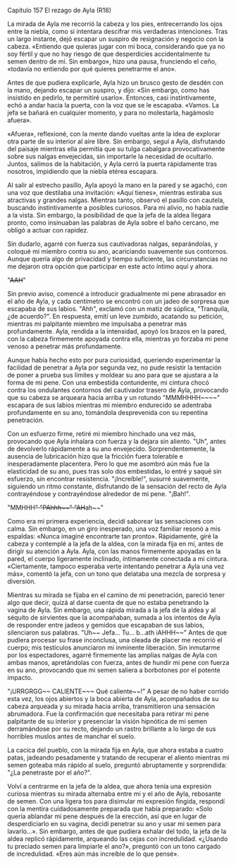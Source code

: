 
Capítulo 157 El rezago de Ayla (R18)

La mirada de Ayla me recorrió la cabeza y los pies, entrecerrando los ojos entre la niebla, como si intentara descifrar mis verdaderas intenciones. Tras un largo instante, dejó escapar un suspiro de resignación y negocio con la cabeza. «Entiendo que quieras jugar con mi boca, considerando que ya no soy fértil y que no hay riesgo de que desperdicies accidentalmente tu semen dentro de mí. Sin embargo», hizo una pausa, frunciendo el ceño, «todavía no entiendo por qué quieres penetrarme el ano».

Antes de que pudiera explicarle, Ayla hizo un brusco gesto de desdén con la mano, dejando escapar un suspiro, y dijo: «Sin embargo, como has insistido en pedirlo, te permitiré usarlo». Entonces, casi instintivamente, echó a andar hacia la puerta, con la voz que se le escapaba. «Vamos. La jefa se bañará en cualquier momento, y para no molestarla, hagámoslo afuera».

«Afuera», reflexioné, con la mente dando vueltas ante la idea de explorar otra parte de su interior al aire libre. Sin embargo, seguí a Ayla, disfrutando del paisaje mientras ella permitía que su tulga cabalgara provocativamente sobre sus nalgas envejecidas, sin importarle la necesidad de ocultarlo. Juntos, salimos de la habitación, y Ayla cerró la puerta rápidamente tras nosotros, impidiendo que la niebla etérea escapara.

Al salir al estrecho pasillo, Ayla apoyó la mano en la pared y se agachó, con una voz que destilaba una invitación: «Aquí tienes», mientras estiraba sus atractivas y grandes nalgas. Mientras tanto, observó el pasillo con cautela, buscando instintivamente a posibles curiosos. Para mi alivio, no había nadie a la vista. Sin embargo, la posibilidad de que la jefa de la aldea llegara pronto, como insinuaban las palabras de Ayla sobre el baño cercano, me obligó a actuar con rapidez.

Sin dudarlo, agarré con fuerza sus cautivadoras nalgas, separándolas, y coloqué mi miembro contra su ano, acariciando suavemente sus contornos. Aunque quería algo de privacidad y tiempo suficiente, las circunstancias no me dejaron otra opción que participar en este acto íntimo aquí y ahora.

"~~AAH~~"

Sin previo aviso, comencé a introducir gradualmente mi pene abrasador en el año de Ayla, y cada centímetro se encontró con un jadeo de sorpresa que escapaba de sus labios. "Ahh", exclamó con un matiz de súplica, "Tranquila, ¿de acuerdo?". En respuesta, emití un leve zumbido, acatando su petición, mientras mi palpitante miembro me impulsaba a penetrar más profundamente. Ayla, rendida a la intensidad, apoyó los brazos en la pared, con la cabeza firmemente apoyada contra ella, mientras yo forzaba mi pene venoso a penetrar más profundamente.

Aunque había hecho esto por pura curiosidad, queriendo experimentar la facilidad de penetrar a Ayla por segunda vez, no pude resistir la tentación de poner a prueba sus límites y moldear su ano para que se ajustara a la forma de mi pene. Con una embestida contundente, mi cintura chocó contra los ondulantes contornos del cautivador trasero de Ayla, provocando que su cabeza se arqueara hacia arriba y un rotundo "MMMHHHH~~~~" escapara de sus labios mientras mi miembro endurecido se adentraba profundamente en su ano, tomándola desprevenida con su repentina penetración.

Con un esfuerzo firme, retiré mi miembro hinchado una vez más, provocando que Ayla inhalara con fuerza y ​​la dejara sin aliento. "Uh", antes de devolverlo rápidamente a su ano envejecido. Sorprendentemente, la ausencia de lubricación hizo que la fricción fuera tolerable e inesperadamente placentera. Pero lo que me asombró aún más fue la elasticidad de su ano, pues tras solo dos embestidas, lo entré y saqué sin esfuerzo, sin encontrar resistencia. "¡Increíble!", susurré suavemente, siguiendo un ritmo constante, disfrutando de la sensación del recto de Ayla contrayéndose y contrayéndose alrededor de mi pene. "¡Bah!".

"MMHHH~~~~" "PAhhh~~" "AH~~~~ah~~"

Como era mi primera experiencia, decidí saborear las sensaciones con calma. Sin embargo, en un giro inesperado, una voz familiar resonó a mis espaldas: «Nunca imaginé encontrarte tan pronto». Rápidamente, giré la cabeza y contemplé a la jefa de la aldea, con la mirada fija en mí, antes de dirigir su atención a Ayla. Ayla, con las manos firmemente apoyadas en la pared, el cuerpo ligeramente inclinado, íntimamente conectada a mi cintura. «Ciertamente, tampoco esperaba verte intentando penetrar a Ayla una vez más», comentó la jefa, con un tono que delataba una mezcla de sorpresa y diversión.

Mientras su mirada se fijaba en el camino de mi penetración, pareció tener algo que decir, quizá al darse cuenta de que no estaba penetrando la vagina de Ayla. Sin embargo, una rápida mirada a la jefa de la aldea y al séquito de sirvientes que la acompañaban, sumada a los intentos de Ayla de responder entre jadeos y gemidos que escapaban de sus labios, silenciaron sus palabras. "Uh~~ Jefa... Tu... b...ath iAHHH~~" Antes de que pudiera procesar su frase inconclusa, una oleada de placer me recorrió el cuerpo; mis testículos anunciaron mi inminente liberación. Sin inmutarme por los espectadores, agarré firmemente las amplias nalgas de Ayla con ambas manos, apretándolas con fuerza, antes de hundir mi pene con fuerza en su ano, provocando que mi semen saliera a borbotones por el potente impacto.

"¡URRGRGG~~ CALIENTE~~~ Qué caliente~~!" A pesar de no haber corrido esta vez, los ojos abiertos y la boca abierta de Ayla, acompañados de su cabeza arqueada y su mirada hacia arriba, transmitieron una sensación abrumadora. Fue la confirmación que necesitaba para retirar mi pene palpitante de su interior y presenciar la visión hipnótica de mi semen derramándose por su recto, dejando un rastro brillante a lo largo de sus horribles muslos antes de manchar el suelo.

La cacica del pueblo, con la mirada fija en Ayla, que ahora estaba a cuatro patas, jadeando pesadamente y tratando de recuperar el aliento mientras mi semen goteaba más rápido al suelo, preguntó abruptamente y sorprendida: "¿La penetraste por el año?".

Volví a centrarme en la jefa de la aldea, que ahora tenía una expresión curiosa mientras su mirada alternaba entre mí y el año de Ayla, rebosante de semen. Con una ligera tos para disimular mi expresión fingida, respondí con la mentira cuidadosamente preparada que había preparado: «Solo quería ablandar mi pene después de la erección, así que en lugar de desperdiciarlo en su vagina, decidí penetrar su ano y usar mi semen para lavarlo...». Sin embargo, antes de que pudiera exhalar del todo, la jefa de la aldea replicó rápidamente, arqueando las cejas con incredulidad. «¿Usando tu preciado semen para limpiarle el ano?», preguntó con un tono cargado de incredulidad. «Eres aún más increíble de lo que pensé».